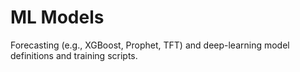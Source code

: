 # ML Models

Forecasting (e.g., XGBoost, Prophet, TFT) and deep-learning model definitions and training scripts.
